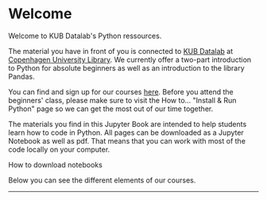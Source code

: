 # Welcome

Welcome to KUB Datalab's Python ressources.

The  material you have in front of you is connected to [KUB Datalab](https://kub.kb.dk/datalab) at [Copenhagen University Library](https://kub.ku.dk/english/). We currently offer a two-part introduction to Python for absolute beginners as well as an introduction to the library Pandas. 

You can find and sign up for our courses [here](https://kubkalender.kb.dk/calendar/datalab). Before you attend the beginners' class, please make sure to visit the How to... "Install & Run Python" page so we can get the most out of our time together. 

The materials you find in this Jupyter Book are intended to help students learn how to code in Python. All pages can be downloaded as a Jupyter Notebook as well as pdf. That means that you can work with most of the code locally on your computer. 

How to download notebooks 

Below you can see the different elements of our courses.  
___


```{tableofcontents}
```